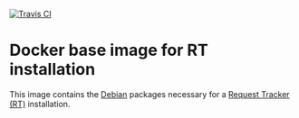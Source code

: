 [![Travis CI](https://img.shields.io/travis/cloos/docker-rt-base/master.svg)](https://travis-ci.org/cloos/docker-rt-base/branches)
# Docker base image for RT installation

This image contains the [Debian](https://www.debian.org/) packages necessary for a [Request Tracker (RT)](https://www.bestpractical.com/rt/) installation.

